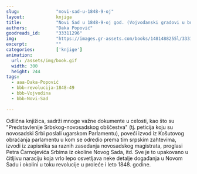 ```yaml
---
slug:              "novi-sad-u-1848-9-oj"
layout:            knjiga
title:             "Novi Sad u 1848-9-oj god. (Vojvođanski gradovi u buni 1848-9)"
authors:           "Daka Popović"
goodreads_id:      "33311296"
img:               "https://images.gr-assets.com/books/1481488255l/33311296.jpg"
excerpt:           ""
categories:        ['knjige']
animation:
  url: /assets/img/book.gif
  width: 300
  height: 244
tags:
  - aaa-Daka-Popović
  - bbb-revolucija-1848-49
  - bbb-Vojvodina
  - bbb-Novi-Sad
  
---
```


Odlična knjižica, sadrži mnoge važne dokumente u celosti, kao što su "Predstavlenije Srbskog-novosadskog 
obščestva" (tj. peticija koju su novosadski Srbi poslali ugarskom Parlamentu), poveći izvod iz Košutovog obraćanja 
parlamentu u kom se odredio prema tim srpskim zahtevima, izvodi iz zapisnika sa raznih zasedanja novosadskog 
magistrata, proglasi Petra Čarnojevića Srbima iz okoline Novog Sada, itd. Sve je to upakovano u čitljivu naraciju koja 
vrlo lepo osvetljava neke detalje događanja u Novom Sadu i okolini u toku revolucije u proleće i leto 1848. godine.